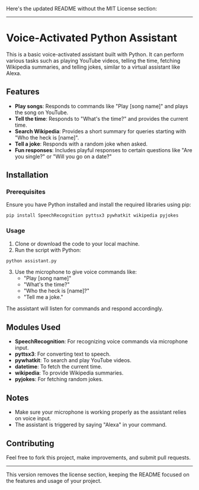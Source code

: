 Here's the updated README without the MIT License section:

---

# Voice-Activated Python Assistant

This is a basic voice-activated assistant built with Python. It can perform various tasks such as playing YouTube videos, telling the time, fetching Wikipedia summaries, and telling jokes, similar to a virtual assistant like Alexa.

## Features
- **Play songs**: Responds to commands like "Play [song name]" and plays the song on YouTube.
- **Tell the time**: Responds to "What's the time?" and provides the current time.
- **Search Wikipedia**: Provides a short summary for queries starting with "Who the heck is [name]".
- **Tell a joke**: Responds with a random joke when asked.
- **Fun responses**: Includes playful responses to certain questions like "Are you single?" or "Will you go on a date?"

## Installation

### Prerequisites
Ensure you have Python installed and install the required libraries using pip:

```bash
pip install SpeechRecognition pyttsx3 pywhatkit wikipedia pyjokes
```

### Usage
1. Clone or download the code to your local machine.
2. Run the script with Python:

```bash
python assistant.py
```

3. Use the microphone to give voice commands like:
   - "Play [song name]"
   - "What's the time?"
   - "Who the heck is [name]?"
   - "Tell me a joke."

The assistant will listen for commands and respond accordingly.

## Modules Used
- **SpeechRecognition**: For recognizing voice commands via microphone input.
- **pyttsx3**: For converting text to speech.
- **pywhatkit**: To search and play YouTube videos.
- **datetime**: To fetch the current time.
- **wikipedia**: To provide Wikipedia summaries.
- **pyjokes**: For fetching random jokes.

## Notes
- Make sure your microphone is working properly as the assistant relies on voice input.
- The assistant is triggered by saying "Alexa" in your command.

## Contributing
Feel free to fork this project, make improvements, and submit pull requests.

---

This version removes the license section, keeping the README focused on the features and usage of your project.
